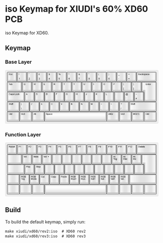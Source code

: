 # iso Keymap for XIUDI's 60% XD60 PCB

iso Keymap for XD60.

## Keymap

### Base Layer

![Layer 0](https://raw.githubusercontent.com/noroadsleft/qmk_images/master/keyboards/xd60/keymaps/iso/layer0.png)

### Function Layer

![Layer 1](https://raw.githubusercontent.com/noroadsleft/qmk_images/master/keyboards/xd60/keymaps/iso/layer1.png)

## Build

To build the default keymap, simply run:

    make xiudi/xd60/rev2:iso  # XD60 rev2
    make xiudi/xd60/rev3:iso  # XD60 rev3
